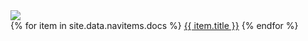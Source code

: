 <div class="nav">
    <div class="nav-left">
        <a href="#">
            <div class="home-button">
                <img src="/huisstijlgids/assets/img/WitTP_crop.png" class="img-fluid">
            </div>
        </a>
    </div>
    <div class="nav-right">
    {% for item in site.data.navitems.docs %}
      <a class="{% if item.base-url == page.url %}active{% endif %}" href="{{ item.url }}">{{ item.title }}</a>
   {% endfor %}
        <!-- <a href="/huisstijlgids">Home</a>
        <a href="/huisstijlgids/logo">Logo</a>
        <a href="/huisstijlgids/typo">Typografie</a>
        <a href="/huisstijlgids/icons">Icons</a>
        <a href="/huisstijlgids/colors">Kleuren</a>
        <a href="/huisstijlgids/print">Print</a>
        <a href="/huisstijlgids/digital">Digitaal</a> -->
    </div>
</div>
